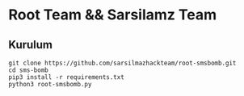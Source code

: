 # Root Team && Sarsilamz Team


<h2>Kurulum</h2>

```console
git clone https://github.com/sarsilmazhackteam/root-smsbomb.git
cd sms-bomb
pip3 install -r requirements.txt
python3 root-smsbomb.py
```

